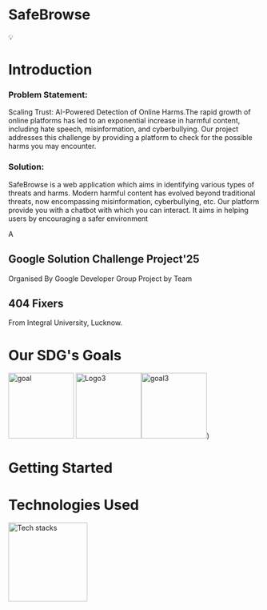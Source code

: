 # SafeBrowse


:bulb: 
# Introduction


### Problem Statement: 
Scaling Trust: AI-Powered Detection of Online Harms.The rapid growth of online platforms has led to an exponential increase in harmful content, including hate speech, misinformation, and cyberbullying. Our project addresses this challenge by providing a platform to check for the possible harms you may encounter.

### Solution: 
SafeBrowse is a web application which aims in identifying various types of threats and harms.
Modern harmful content has evolved beyond traditional threats, now encompassing misinformation, cyberbullying, etc. Our platform provide you with a chatbot with which you can interact. It aims in helping users by encouraging a safer environment 

A 
## Google Solution Challenge Project'25
Organised By Google Developer Group Project by Team 
## 404 Fixers
From Integral University, Lucknow.

# Our SDG's Goals
<img width="131" alt="goal" src="https://github.com/user-attachments/assets/ca3ff8ff-f17b-4a2a-a4e1-b22c009fabf5" />
<img width="131" alt="Logo3" src="https://github.com/user-attachments/assets/9bb5ac9f-2134-414e-979a-5db735ecf668" /><img width="131" alt="goal3" src="https://github.com/user-attachments/assets/a5f3f459-78e2-425a-97d4-125243107931" />)


# Getting Started

# Technologies Used
<img width="158" alt="Tech stacks" src="https://github.com/user-attachments/assets/3a5d1a07-488b-493a-9d47-b99b5af4ee5f" />
